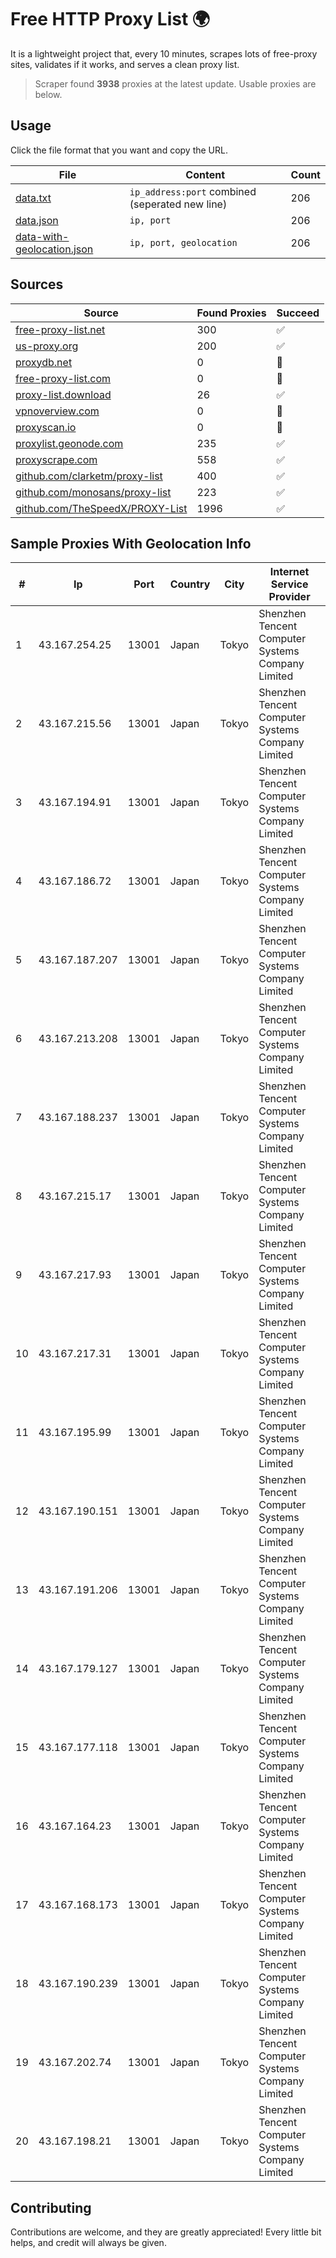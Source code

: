 
# Free HTTP Proxy List 🌍

It is a lightweight project that, every 10 minutes, scrapes lots of free-proxy sites, validates if it works, and serves a clean proxy list.


> Scraper found **3938** proxies at the latest update. Usable proxies are below.

## Usage

Click the file format that you want and copy the URL.


|File|Content|Count|
|----|-------|-----|
|[data.txt](https://raw.githubusercontent.com/themiralay/Proxy-List-World/master/data.txt)|`ip_address:port` combined (seperated new line)|206|
|[data.json](https://raw.githubusercontent.com/themiralay/Proxy-List-World/master/data.json)|`ip, port`|206|
|[data-with-geolocation.json](https://raw.githubusercontent.com/themiralay/Proxy-List-World/master/data-with-geolocation.json)|`ip, port, geolocation`|206|

## Sources

|Source|Found Proxies|Succeed|
|------|-------------|-------|
|[free-proxy-list.net](https://free-proxy-list.net)|300|✅|
|[us-proxy.org](https://www.us-proxy.org)|200|✅|
|[proxydb.net](http://proxydb.net)|0|🚫|
|[free-proxy-list.com](https://free-proxy-list.com/?page=&port=&type%5B%5D=http&type%5B%5D=https&up_time=0&search=Search)|0|🚫|
|[proxy-list.download](https://www.proxy-list.download/HTTP)|26|✅|
|[vpnoverview.com](https://vpnoverview.com/privacy/anonymous-browsing/free-proxy-servers)|0|🚫|
|[proxyscan.io](https://www.proxyscan.io)|0|🚫|
|[proxylist.geonode.com](https://proxylist.geonode.com/api/proxy-list?limit=300&page=1&sort_by=lastChecked&sort_type=desc&protocols=http,https)|235|✅|
|[proxyscrape.com](https://api.proxyscrape.com/v2/?request=displayproxies&protocol=http&timeout=10000&country=all&ssl=all&anonymity=all)|558|✅|
|[github.com/clarketm/proxy-list](https://raw.githubusercontent.com/clarketm/proxy-list/master/proxy-list-raw.txt)|400|✅|
|[github.com/monosans/proxy-list](https://raw.githubusercontent.com/monosans/proxy-list/main/proxies/http.txt)|223|✅|
|[github.com/TheSpeedX/PROXY-List](https://raw.githubusercontent.com/TheSpeedX/PROXY-List/master/http.txt)|1996|✅|


## Sample Proxies With Geolocation Info

|#|Ip|Port|Country|City|Internet Service Provider|
|-|--|----|-------|----|-------------------------|
|1|43.167.254.25|13001|Japan|Tokyo|Shenzhen Tencent Computer Systems Company Limited|
|2|43.167.215.56|13001|Japan|Tokyo|Shenzhen Tencent Computer Systems Company Limited|
|3|43.167.194.91|13001|Japan|Tokyo|Shenzhen Tencent Computer Systems Company Limited|
|4|43.167.186.72|13001|Japan|Tokyo|Shenzhen Tencent Computer Systems Company Limited|
|5|43.167.187.207|13001|Japan|Tokyo|Shenzhen Tencent Computer Systems Company Limited|
|6|43.167.213.208|13001|Japan|Tokyo|Shenzhen Tencent Computer Systems Company Limited|
|7|43.167.188.237|13001|Japan|Tokyo|Shenzhen Tencent Computer Systems Company Limited|
|8|43.167.215.17|13001|Japan|Tokyo|Shenzhen Tencent Computer Systems Company Limited|
|9|43.167.217.93|13001|Japan|Tokyo|Shenzhen Tencent Computer Systems Company Limited|
|10|43.167.217.31|13001|Japan|Tokyo|Shenzhen Tencent Computer Systems Company Limited|
|11|43.167.195.99|13001|Japan|Tokyo|Shenzhen Tencent Computer Systems Company Limited|
|12|43.167.190.151|13001|Japan|Tokyo|Shenzhen Tencent Computer Systems Company Limited|
|13|43.167.191.206|13001|Japan|Tokyo|Shenzhen Tencent Computer Systems Company Limited|
|14|43.167.179.127|13001|Japan|Tokyo|Shenzhen Tencent Computer Systems Company Limited|
|15|43.167.177.118|13001|Japan|Tokyo|Shenzhen Tencent Computer Systems Company Limited|
|16|43.167.164.23|13001|Japan|Tokyo|Shenzhen Tencent Computer Systems Company Limited|
|17|43.167.168.173|13001|Japan|Tokyo|Shenzhen Tencent Computer Systems Company Limited|
|18|43.167.190.239|13001|Japan|Tokyo|Shenzhen Tencent Computer Systems Company Limited|
|19|43.167.202.74|13001|Japan|Tokyo|Shenzhen Tencent Computer Systems Company Limited|
|20|43.167.198.21|13001|Japan|Tokyo|Shenzhen Tencent Computer Systems Company Limited|



## Contributing

Contributions are welcome, and they are greatly appreciated! Every
little bit helps, and credit will always be given.

